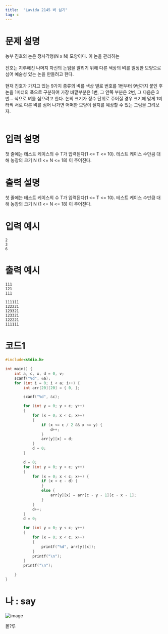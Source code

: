 ```yaml
---
title:  "Lavida 2145 벼 심기"
tag: c
---
```

# 문제 설명
농부 진호의 논은 정사각형(N x N) 모양이다. 이 논을 관리하는
<br><br>
진호는 지루해진 나머지 자신의 논임을 알리기 위해 다른 색상의 벼를 일정한 모양으로 심어 예술성 있는 논을 만들려고 한다.
<br><br>
현재 진호가 가지고 있는 9가지 종류의 벼를 색상 별로 번호를 1번부터 9번까지 붙인 후 논을 1미터의 폭으로 구분하여 가장 바깥부분은 1번, 그 안쪽 부분은 2번, 그 다음은 3번… 식으로 벼를 심으려고 한다. 논의 크기가 정수 단위로 주어질 경우 크기에 맞게 1미터씩 서로 다른 벼를 심어 나가면 어떠한 모양이 될지를 예상할 수 있는 그림을 그려보자.
<br>
<br>

# 입력 설명
첫 줄에는 테스트 케이스의 수 T가 입력된다(1 <= T <= 10). 테스트 케이스 수만큼 대해 농장의 크기 N (1 <= N <= 18) 이 주어진다.

# 출력 설명
첫 줄에는 테스트 케이스의 수 T가 입력된다(1 <= T <= 10). 테스트 케이스 수만큼 대해 농장의 크기 N (1 <= N <= 18) 이 주어진다.

# 입력 예시
```
2
3
6
```
# 출력 예시
```
111
121
111

111111
122221
123321
123321
122221
111111
```
# 코드1

```c
#include<stdio.h>

int main() {
    int a, c, x, d = 0, v;
    scanf("%d", &a);
    for (int i = 0; i < a; i++) {
        int arr[20][20] = { 0, };

        scanf("%d", &c);

        for (int y = 0; y < c; y++)
        {
            for (x = 0; x < c; x++)
            {
                if (x <= c / 2 && x <= y) {
                    d++;
                }
                arr[y][x] = d;
            }
            d = 0;
        }

        d = 0;
        for (int y = 0; y < c; y++)
        {
            for (x = 0; x < c; x++) {
                if (x < c - d) {
                }
                else {
                    arr[y][x] = arr[c - y - 1][c - x - 1];
                }
            }
            d++;
        }
        d = 0;

        for (int y = 0; y < c; y++)
        {
            for (x = 0; x < c; x++)
            {
                printf("%d", arr[y][x]);
            }
            printf("\n");
        }
        printf("\n");

    }
}
```

# 나 : say

![image](https://user-images.githubusercontent.com/87979171/144784905-cf80732e-6446-4e3a-8f10-27bbc54f4e01.png)

몰?루
